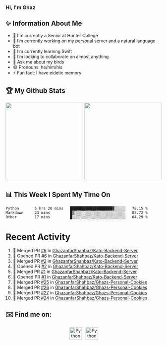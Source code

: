 ### Hi, I'm Ghaz

<!--
**GhazanfarShahbaz/GhazanfarShahbaz** is a ✨ _special_ ✨ repository because its `README.md` (this file) appears on your GitHub profile.

Here are some ideas to get you started:
-->

## ✨ Information About Me 
- 🏫 I'm currently a Senior at Hunter College 
- 🔭 I’m currently working on my personal server and a natural language bot
- 🌱 I’m currently learning Swift 
- 👯 I’m looking to collaborate on almost anything
- 💬 Ask me about my birds
- 😄 Pronouns: he/him/his
- ⚡ Fun fact: I have eidetic memory


## 🏆 My Github Stats
<div>
    <img height="250em" src="https://github-readme-stats.vercel.app/api?username=GhazanfarShahbaz&theme=tokyonight&show_icons=true&hide_border=true&&count_private=true&include_all_commits=true" />
    <img height="250em" src="https://github-readme-stats.vercel.app/api/top-langs/?username=GhazanfarShahbaz&theme=tokyonight&show_icons=true&hide_border=true&&count_private=true&include_all_commits=true" />
</div>

## 📊 This Week I Spent My Time On
<!--START_SECTION:waka-->

```text
Python       5 hrs 20 mins   ███████████████████▓░░░░░   78.15 %
Markdown     23 mins         █▒░░░░░░░░░░░░░░░░░░░░░░░   05.72 %
Other        17 mins         █░░░░░░░░░░░░░░░░░░░░░░░░   04.29 %
```

<!--END_SECTION:waka-->

#  Recent Activity 
<!--START_SECTION:activity-->
1. 🎉 Merged PR [#6](https://github.com/GhazanfarShahbaz/Kato-Backend-Server/pull/6) in [GhazanfarShahbaz/Kato-Backend-Server](https://github.com/GhazanfarShahbaz/Kato-Backend-Server)
2. 💪 Opened PR [#6](https://github.com/GhazanfarShahbaz/Kato-Backend-Server/pull/6) in [GhazanfarShahbaz/Kato-Backend-Server](https://github.com/GhazanfarShahbaz/Kato-Backend-Server)
3. 🎉 Merged PR [#2](https://github.com/GhazanfarShahbaz/Kato-Backend-Server/pull/2) in [GhazanfarShahbaz/Kato-Backend-Server](https://github.com/GhazanfarShahbaz/Kato-Backend-Server)
4. 💪 Opened PR [#2](https://github.com/GhazanfarShahbaz/Kato-Backend-Server/pull/2) in [GhazanfarShahbaz/Kato-Backend-Server](https://github.com/GhazanfarShahbaz/Kato-Backend-Server)
5. 🎉 Merged PR [#1](https://github.com/GhazanfarShahbaz/Kato-Backend-Server/pull/1) in [GhazanfarShahbaz/Kato-Backend-Server](https://github.com/GhazanfarShahbaz/Kato-Backend-Server)
6. 💪 Opened PR [#1](https://github.com/GhazanfarShahbaz/Kato-Backend-Server/pull/1) in [GhazanfarShahbaz/Kato-Backend-Server](https://github.com/GhazanfarShahbaz/Kato-Backend-Server)
7. 🎉 Merged PR [#25](https://github.com/GhazanfarShahbaz/Ghazs-Personal-Cookies/pull/25) in [GhazanfarShahbaz/Ghazs-Personal-Cookies](https://github.com/GhazanfarShahbaz/Ghazs-Personal-Cookies)
8. 🎉 Merged PR [#26](https://github.com/GhazanfarShahbaz/Ghazs-Personal-Cookies/pull/26) in [GhazanfarShahbaz/Ghazs-Personal-Cookies](https://github.com/GhazanfarShahbaz/Ghazs-Personal-Cookies)
9. 🎉 Merged PR [#27](https://github.com/GhazanfarShahbaz/Ghazs-Personal-Cookies/pull/27) in [GhazanfarShahbaz/Ghazs-Personal-Cookies](https://github.com/GhazanfarShahbaz/Ghazs-Personal-Cookies)
10. 🎉 Merged PR [#24](https://github.com/GhazanfarShahbaz/Ghazs-Personal-Cookies/pull/24) in [GhazanfarShahbaz/Ghazs-Personal-Cookies](https://github.com/GhazanfarShahbaz/Ghazs-Personal-Cookies)
<!--END_SECTION:activity-->



## ✉️ Find me on:
<p align="center">
    <a href="https://www.linkedin.com/in/ghazanfarshahbaz/" target="_blank" rel="noopener noreferrer"> <img src="https://cdn.jsdelivr.net/npm/simple-icons@v3/icons/linkedin.svg" alt="Python" height="40" style="vertical-align:top; margin:4px"></a>
    <a href="mailto:ghazanfarshahbaz2409@gmail.com"> <img src="https://cdn.jsdelivr.net/npm/simple-icons@v3/icons/gmail.svg" alt="Python" height="40" style="vertical-align:top; margin:4px"></a>
</p>

<!-- Themes:
https://github.com/anuraghazra/github-readme-stats/blob/master/themes/README.md -->
